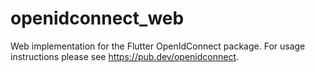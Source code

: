 # openidconnect_web

Web implementation for the Flutter OpenIdConnect package. For usage instructions please see https://pub.dev/openidconnect.
